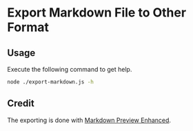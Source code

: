# Export Markdown File to Other Format

## Usage

Execute the following command to get help.

```bash
node ./export-markdown.js -h
```

## Credit

The exporting is done with [Markdown Preview Enhanced](https://github.com/shd101wyy/vscode-markdown-preview-enhanced).
